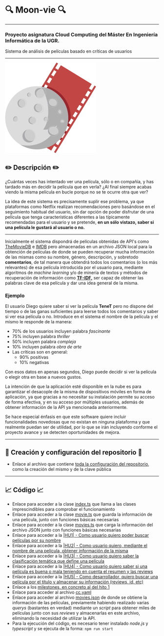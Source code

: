 # :mag: Moon-vie :mag:
---
### Proyecto asignatura Cloud Computing del Máster En Ingeniería Informática de la UGR.

Sistema de análisis de películas basado en críticas de usuarios

***

![Moon-vie](https://github.com/LCinder/Moon-vie/blob/master/docs/img/LOGO%2011.png)

## :pencil2: Descripción :pencil2:

¿Cuántas veces has intentado ver una película, sólo o en compañía, y has tardado más en decidir la película que en verla?
¿Al final siempre acabas viendo la misma película en bucle porque no se te ocurre otra que ver?

La idea de este sistema es precisamente suplir ese problema, ya que plataformas como Netflix realizan 
recomendaciones pero basándose en el seguimiento habitual del usuario, sin dar 
opción de poder disfrutar de una película que tenga características diferentes a las típicamente recomendadas para el usuario
y se pretende, **en un sólo vistazo, saber si una película le gustará al usuario o no.**

---

Inicialmente el sistema dispondrá de películas obtenidas de API's como [TheMovieDB](https://developers.themoviedb.org/)
e [IMDB](https://imdb-api.com/) pero almacenadas en un archivo JSON local para la obtención de películas de donde se pueden
recuperar mucha información de las mismas como su nombre, género, descripción, y sobretodo **comentarios**, de tal manera
que obtendrá todos los comentarios (o los más relevantes) de esa película introducida por
el usuario para, mediante algoritmos de *machine learning* y/o de minería de textos y 
métodos de recuperación de información como **[TF-IDF,](https://en.wikipedia.org/wiki/Tf%E2%80%93idf)** ser capaz de obtener
las palabras clave de esa película y dar una idea general de la misma.

### Ejemplo
El usuario Diego quiere saber si ver la película **TeneT** pero no dispone del tiempo
o de las ganas suficientes para leerse todos los comentarios y saber si ver esa película o no.
Introduce en el sistema el nombre de la película y el mismo le responde de la manera:
- 70% de los usuarios incluyen palabra *fascinante*
- 75% incluyen palabra *thriller*
- 50% incluyen palabra *compleja*
- 10% incluyen palabra *obra de arte*
- Las críticas son en general: 
  - 90% positivas
  - 10% negativas

Con esos datos en apenas segundos, Diego puede decidir si ver la película o elegir otra
en base a nuevos gustos.

La intención de que la aplicación esté disponible en la nube es para garantizar el desacople de la misma de dispositivos móviles
en forma de aplicación, ya que gracias a no necesitar su instalación permite su acceso de forma efectiva, y
en su acceso por múltiples usuarios, además de obtener información de la API ya mencionada anteriormente.

Se hace especial énfasis en que este software quiere incluir funcionalidades novedosas que no existan en ninguna plataforma
y que realmente puedan ser de utilidad, por lo que se irán incluyendo conforme el proyecto avance y se detecten oportunidades de mejora.

***

## :rocket: Creación y configuración del repositorio :rocket:

- Enlace al archivo que contiene [toda la configuración del repositorio](https://github.com/LCinder/Moon-vie/blob/master/docs/hito0.md), como la creación del mismo 
y de la clave pública

---

## :chart_with_upwards_trend: Código :chart_with_upwards_trend:
- Enlace para acceder a la clase [index.ts](https://github.com/LCinder/Moon-vie/blob/master/src/index.ts)
que llama a las clases imprescindibles para comprobar el funcionamiento
- Enlace para acceder a la clase [movie.ts](https://github.com/LCinder/Moon-vie/blob/master/src/movie.ts) que
guarda la información de una película, junto con funciones básicas necesarias
- Enlace para acceder a la clase [movies.ts](https://github.com/LCinder/Moon-vie/blob/master/src/movies.ts) que
carga la información del archivo JSON junto con funciones básicas necesarias
- Enlace para acceder a la [|HU1| - Como usuario quiero poder buscar películas por su nombre](https://github.com/LCinder/Moon-vie/issues/1)
- Enlace para acceder a la [|HU2| - Como usuario quiero, mediante el nombre de una película, obtener información de la misma](https://github.com/LCinder/Moon-vie/issues/2)
- Enlace para acceder a la [|HU3| - Como usuario quiero saber la clasificación temática que define una película](https://github.com/LCinder/Moon-vie/issues/3)
- Enlace para acceder a la [
  |HU4| - Como usuario quiero saber si una película es buena o mala teniendo en cuenta el resumen y las reviews](https://github.com/LCinder/Moon-vie/issues/4)
- Enlace para acceder a la [|HU5| - Como desarrollador, quiero buscar una película por el título y almacenar su información (reviews, id, etc)](https://github.com/LCinder/Moon-vie/issues/5)
- Enlace a los [milestones, en concreto al del hito 1](https://github.com/LCinder/Moon-vie/milestone/1)
- Enlace para acceder al archivo [cc.yaml](https://github.com/LCinder/Moon-vie/blob/master/cc.yaml)
- Enlace para acceder al archivo [movies.json](https://github.com/LCinder/Moon-vie/blob/master/data/movies.json) de donde se obtiene la información de las películas,
previamente habiendo realizado varias *querys* (bastantes en verdad) mediante un *script* para obtener miles de películas
junto con sus *reviews* y almacenarlas en este archivo, eliminando la necesidad de utilizar la API.
- Para la ejecución del código, es necesario tener instalado *node.js* y *typescript* y se ejecuta de la forma:
`npm run start`